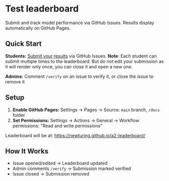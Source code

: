# Test leaderboard

Submit and track model performance via GitHub Issues. Results display automatically on GitHub Pages.

## Quick Start

**Students:** [Submit your results](../../issues/new?template=submission.yml) via GitHub Issues.
**Note**: Each student can submit multiple times to the leaderboard. But do not edit your submission as it will render only once, you can close it and open a new one.

**Admins:** Comment `/verify` on an issue to verify it, or close the issue to remove it

## Setup

1. **Enable GitHub Pages:** Settings → Pages → Source: `main` branch, `/docs` folder
2. **Set Permissions:** Settings → Actions → General → Workflow permissions: "Read and write permissions"

Leaderboard will be at: https://newturing.github.io/a2-leaderboard/

## How It Works

- Issue opened/edited → Leaderboard updated
- Admin comments `/verify` → Submission marked verified  
- Issue closed → Submission removed
